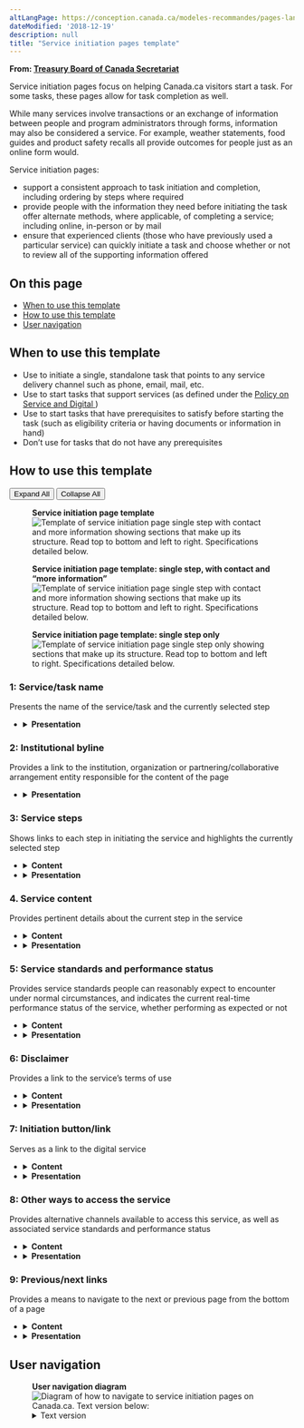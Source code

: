 ```yaml
---
altLangPage: https://conception.canada.ca/modeles-recommandes/pages-lancement-service.html
dateModified: '2018-12-19'
description: null
title: "Service initiation pages template"
---
```


<div>
    <p class="gc-byline">
        <strong>
            From:
            <a href="https://www.canada.ca/en/treasury-board-secretariat.html">
                Treasury Board of Canada Secretariat
            </a>
        </strong>
    </p>
    <section>
        <p>
            Service initiation pages focus on helping Canada.ca visitors start a task. For some tasks, these pages allow for task completion as well.
        </p>
        <p>
            While many services involve transactions or an exchange of information between people and program administrators through forms, information may also be considered a service. For example, weather statements, food guides and
            product safety recalls all provide outcomes for people just as an online form would.
        </p>
        <p>
            Service initiation pages:
        </p>
        <ul>
            <li>
                support a consistent approach to task initiation and completion, including ordering by steps where required
            </li>
            <li>
                provide people with the information they need before initiating the task offer alternate methods, where applicable, of completing a service; including online, in-person or by mail
            </li>
            <li>
                ensure that experienced clients (those who have previously used a particular service) can quickly initiate a task and choose whether or not to review all of the supporting information offered
            </li>
        </ul>
        <section>
            <h2>
                On this page
            </h2>
            <ul>
                <li>
                    <a href="#use">
                        When to use this template
                    </a>
                </li>
                <li>
                    <a href="#specifications">
                        How to use this template
                    </a>
                </li>
                <li>
                    <a href="#navigation">
                        User navigation
                    </a>
                </li>
            </ul>
        </section>
        <section>
            <h2 id="use">
                When to use this template
            </h2>
            <ul>
                <li>
                    Use to initiate a single, standalone task that points to any service delivery channel such as phone, email, mail, etc.
                </li>
                <li>
                    Use to start tasks that support services (as defined under the
                    <a href="https://www.tbs-sct.gc.ca/pol/doc-eng.aspx?id=32603">
                        Policy on Service and Digital
                    </a>
                    )
                </li>
                <li>
                    Use to start tasks that have prerequisites to satisfy before starting the task (such as eligibility criteria or having documents or information in hand)
                </li>
                <li>
                    Don’t use for tasks that do not have any prerequisites
                </li>
            </ul>
        </section>
        <section>
            <h2 id="specifications">
                How to use this template
            </h2>
            <div class="btn-group mrgn-bttm-sm">
                <button class="btn btn-default wb-toggle" data-toggle='{"selector": "details", "parent": "#template-elements", "type": "on"}' type="button">
                    Expand All
                </button>
                <button class="btn btn-default wb-toggle" data-toggle='{"selector": "details", "parent": "#template-elements", "type": "off"}' type="button">
                    Collapse All
                </button>
            </div>
            <div class="row">
                <div class="col-lg-6 pull-right">
                    <figure class="mrgn-bttm-lg">
                        <figcaption class="text-center">
                            <b>
                                Service initiation page template
                            </b>
                        </figcaption>
                        <img
                            alt="Template of service initiation page single step with contact and more information showing sections that make up its structure. Read top to bottom and left to right. Specifications detailed below."
                            class="full-width"
                            src="../images/service-initiation-eng.jpg"
                        />
                    </figure>
                    <figure class="mrgn-bttm-lg">
                        <figcaption class="text-center">
                            <b>
                                Service initiation page template: single step, with contact and “more information”
                            </b>
                        </figcaption>
                        <img
                            alt="Template of service initiation page single step with contact and more information showing sections that make up its structure. Read top to bottom and left to right. Specifications detailed below."
                            class="full-width"
                            src="../images/service-initiation-simpler-eng.jpg"
                        />
                    </figure>
                    <figure class="mrgn-bttm-lg">
                        <figcaption class="text-center">
                            <b>
                                Service initiation page template: single step only
                            </b>
                        </figcaption>
                        <img
                            alt="Template of service initiation page single step only showing sections that make up its structure. Read top to bottom and left to right. Specifications detailed below."
                            class="full-width"
                            src="../images/service-initiation-simplest-eng.jpg"
                        />
                    </figure>
                </div>
                <div class="col-lg-6 pull-left">
                    <section id="template-elements">
                        <section>
                            <h3>
                                1: Service/task name
                            </h3>
                            <p>
                                Presents the name of the service/task and the currently selected step
                            </p>
                            <ul class="list-unstyled">
                                <li id="element2">
                                    <details class="mrgn-bttm-sm">
                                        <summary class="wb-toggle" data-toggle='{"print":"on"}'>
                                            <strong>
                                                Presentation
                                            </strong>
                                        </summary>
                                        <ul>
                                            <li>
                                                the service/task name must be a unique H1
                                            </li>
                                            <li>
                                                must be the first component on the page
                                            </li>
                                            <li>
                                                for all steps, the service/task name should use the following convention:
                                                <ul>
                                                    <li>
                                                        [Service/task name]: Step #. [Step name]
                                                    </li>
                                                    <li>
                                                        for example, Apply for Employment Insurance: Step 2. Eligibility
                                                    </li>
                                                </ul>
                                            </li>
                                        </ul>
                                    </details>
                                </li>
                            </ul>
                        </section>
                        <section>
                            <h3>
                                2: Institutional byline
                            </h3>
                            <p>
                                Provides a link to the institution, organization or partnering/collaborative arrangement entity responsible for the content of the page
                            </p>
                            <ul class="list-unstyled">
                                <li id="element4">
                                    <details class="mrgn-bttm-sm">
                                        <summary class="wb-toggle" data-toggle='{"print":"on"}'>
                                            <strong>
                                                Presentation
                                            </strong>
                                        </summary>
                                        <ul>
                                            <li>
                                                use the
                                                <a href="../common-design-patterns/institutional-byline.html">
                                                    Institutional byline
                                                </a>
                                                pattern
                                            </li>
                                        </ul>
                                    </details>
                                </li>
                            </ul>
                        </section>
                        <section>
                            <h3>
                                3: Service steps
                            </h3>
                            <p>
                                Shows links to each step in initiating the service and highlights the currently selected step
                            </p>
                            <ul class="list-unstyled">
                                <li id="element5">
                                    <details class="mrgn-bttm-sm">
                                        <summary class="wb-toggle" data-toggle='{"print":"on"}'>
                                            <strong>
                                                Content
                                            </strong>
                                        </summary>
                                        <ul>
                                            <li>
                                                use to start tasks that involve complex processes (for example, applying for a grant or funding, registering a business, etc.) or that include detailed prerequisites prior to starting the task
                                                (for example, eligibility criteria that must be met, or documents or information that must be in hand)
                                            </li>
                                            <li>
                                                label the sequence of steps similar to the tone and wording used in the following example:
                                                <ol>
                                                    <li>
                                                        What this service offers
                                                    </li>
                                                    <li>
                                                        Who is eligible
                                                    </li>
                                                    <li>
                                                        What you need before you start
                                                    </li>
                                                    <li>
                                                        How to apply
                                                    </li>
                                                    <li>
                                                        After you apply
                                                    </li>
                                                </ol>
                                                <ul>
                                                    <li>
                                                        Contact us for help
                                                    </li>
                                                    <li>
                                                        More information (background info, related tasks, etc.)
                                                    </li>
                                                </ul>
                                            </li>
                                            <li>
                                                when additional unordered pages are included (for example, “more information”):
                                                <ul>
                                                    <li>
                                                        they should not include any information necessary for completing steps in the primary task sequence
                                                    </li>
                                                    <li>
                                                        they should always appear after the numbered steps
                                                    </li>
                                                    <li>
                                                        they should not be numbered
                                                    </li>
                                                </ul>
                                            </li>
                                            <li>
                                                or, for simpler, single-step tasks with additional unordered (not numbered) pages, drop the numbers and label pages more like this:
                                                <ul>
                                                    <li>
                                                        How to apply
                                                    </li>
                                                    <li>
                                                        Contact us for help
                                                    </li>
                                                    <li>
                                                        More information (background info, related tasks, etc.)
                                                    </li>
                                                </ul>
                                            </li>
                                        </ul>
                                    </details>
                                </li>
                                <li id="element6">
                                    <details class="mrgn-bttm-sm">
                                        <summary class="wb-toggle" data-toggle='{"print":"on"}'>
                                            <strong>
                                                Presentation
                                            </strong>
                                        </summary>
                                        <ul>
                                            <li>
                                                appears below the institutional byline
                                            </li>
                                            <li>
                                                the
                                                <a href="../common-design-patterns/ordered-multipage.html">
                                                    Ordered multi-page navigation pattern
                                                </a>
                                                is used to present service steps
                                            </li>
                                        </ul>
                                    </details>
                                </li>
                            </ul>
                        </section>
                        <section>
                            <h3>
                                4. Service content
                            </h3>
                            <p>
                                Provides pertinent details about the current step in the service
                            </p>
                            <ul class="list-unstyled">
                                <li id="element7">
                                    <details class="mrgn-bttm-sm">
                                        <summary class="wb-toggle" data-toggle='{"print":"on"}'>
                                            <strong>
                                                Content
                                            </strong>
                                        </summary>
                                        <ul>
                                            <li>
                                                content for each step must be complete and avoid the use of hyperlinks out of the current sequence to avoid disrupting the task flow.
                                                <ul>
                                                    <li>
                                                        if you must include links to additional information, use a dismissible overlay or a collapsible details/summary element to keep people inside the service initiation page set
                                                    </li>
                                                </ul>
                                            </li>
                                            <li>
                                                on pages describing eligibility criteria, consider using the
                                                <a href="../common-design-patterns/interactive-questions.html">
                                                    Interactive questions pattern
                                                </a>
                                                to make the requirements more easily understood
                                            </li>
                                            <li>
                                                keep text short and concise
                                            </li>
                                            <li>
                                                written for a grade 6-8 reading level
                                            </li>
                                        </ul>
                                    </details>
                                </li>
                                <li id="element8">
                                    <details class="mrgn-bttm-sm">
                                        <summary class="wb-toggle" data-toggle='{"print":"on"}'>
                                            <strong>
                                                Presentation
                                            </strong>
                                        </summary>
                                        <ul>
                                            <li>
                                                appears below the service steps
                                            </li>
                                            <li>
                                                do not hyphenate words at the end of lines; retain ragged right edge for paragraphs and other text blocks
                                            </li>
                                            <li>
                                                use Common design patterns for destination content
                                            </li>
                                        </ul>
                                    </details>
                                </li>
                            </ul>
                        </section>
                        <section>
                            <h3>
                                5: Service standards and performance status
                            </h3>
                            <p>
                                Provides service standards people can reasonably expect to encounter under normal circumstances, and indicates the current real-time performance status of the service, whether performing as expected or not
                            </p>
                            <ul class="list-unstyled">
                                <li id="element9">
                                    <details class="mrgn-bttm-sm">
                                        <summary class="wb-toggle" data-toggle='{"print":"on"}'>
                                            <strong>
                                                Content
                                            </strong>
                                        </summary>
                                        <ul>
                                            <li>
                                                introduce service standards with a plain language heading that focuses on what people can reasonably expect under normal circumstances. Speak directly to a person. Examples:
                                                <ul>
                                                    <li>
                                                        “How long it will take to process your application”
                                                    </li>
                                                    <li>
                                                        Application processing time”
                                                    </li>
                                                </ul>
                                            </li>
                                            <li>
                                                include the current standard, the current performance status, how often the report is updated, and when current performance status was last updated. Example:
                                                <ul>
                                                    <li>
                                                        <p>
                                                            "Our standard is to process applications in 30 business days. Applications are currently being processed in 17 business days.
                                                        </p>
                                                        <p>
                                                            Current processing time is updated daily - last update January 31, 2020."
                                                        </p>
                                                    </li>
                                                </ul>
                                            </li>
                                            <li>
                                                you can use colour to add additional information about the status. Green (#278400) can be used to indicate that the current performance status is within the standard, and red (#D3080C) to
                                                indicate that it is not meeting the standard. (You must also indicate the current performance standard in text.)
                                            </li>
                                            <li>
                                                written for a grade 6-8 reading level
                                            </li>
                                            <li>
                                                keep text short and concise
                                            </li>
                                            <li>
                                                this component is intended to meet the
                                                <a href="https://www.tbs-sct.gc.ca/pol/doc-eng.aspx?id=32603">
                                                    Policy on Service and Digital
                                                </a>
                                                requirement to provide service standards on Canada.ca
                                            </li>
                                            <li>
                                                the
                                                <a href="https://www.tbs-sct.gc.ca/pol/doc-eng.aspx?id=28422">
                                                    Guideline on Service Management
                                                </a>
                                                contains definitions, characteristics and examples of service standards
                                            </li>
                                        </ul>
                                    </details>
                                </li>
                                <li id="element10">
                                    <details class="mrgn-bttm-sm">
                                        <summary class="wb-toggle" data-toggle='{"print":"on"}'>
                                            <strong>
                                                Presentation
                                            </strong>
                                        </summary>
                                        <ul>
                                            <li>
                                                appears on pages where people will initiate the service (for example, How to apply) and post-application pages (for example, After you apply)
                                            </li>
                                            <li>
                                                appears for each available channel service/task (for example, in “Other ways to apply”)
                                            </li>
                                        </ul>
                                    </details>
                                </li>
                            </ul>
                        </section>
                        <section>
                            <h3>
                                6: Disclaimer
                            </h3>
                            <p>
                                Provides a link to the service’s terms of use
                            </p>
                            <ul class="list-unstyled">
                                <li id="element11">
                                    <details class="mrgn-bttm-sm">
                                        <summary class="wb-toggle" data-toggle='{"print":"on"}'>
                                            <strong>
                                                Content
                                            </strong>
                                        </summary>
                                        <ul>
                                            <li>
                                                use this component if there are applicable terms of use (for example, legal disclaimer, privacy policy)
                                            </li>
                                            <li>
                                                written for a grade 6-8 reading level
                                            </li>
                                        </ul>
                                    </details>
                                </li>
                                <li id="element12">
                                    <details class="mrgn-bttm-sm">
                                        <summary class="wb-toggle" data-toggle='{"print":"on"}'>
                                            <strong>
                                                Presentation
                                            </strong>
                                        </summary>
                                        <ul>
                                            <li>
                                                appears directly above the initiation button/link
                                            </li>
                                            <li>
                                                use the
                                                <a href="../common-design-patterns/disclaimer-overlay.html">
                                                    Disclaimer overlay pattern
                                                </a>
                                                pattern
                                            </li>
                                        </ul>
                                    </details>
                                </li>
                            </ul>
                        </section>
                        <section>
                            <h3>
                                7: Initiation button/link
                            </h3>
                            <p>
                                Serves as a link to the digital service
                            </p>
                            <ul class="list-unstyled">
                                <li id="element13">
                                    <details class="mrgn-bttm-sm">
                                        <summary class="wb-toggle" data-toggle='{"print":"on"}'>
                                            <strong>
                                                Content
                                            </strong>
                                        </summary>
                                        <ul>
                                            <li>
                                                provides a link to initiate digital service or a download
                                            </li>
                                            <li>
                                                use only once in the sequence of steps for the current task/service
                                            </li>
                                        </ul>
                                    </details>
                                </li>
                                <li id="element14">
                                    <details class="mrgn-bttm-sm">
                                        <summary class="wb-toggle" data-toggle='{"print":"on"}'>
                                            <strong>
                                                Presentation
                                            </strong>
                                        </summary>
                                        <ul>
                                            <li>
                                                use the
                                                <a href="../common-design-patterns/buttons.html">
                                                    Buttons
                                                </a>
                                                pattern or the
                                                <a href="../common-design-patterns/download-links.html">
                                                    Download links
                                                </a>
                                                pattern
                                            </li>
                                        </ul>
                                    </details>
                                </li>
                            </ul>
                        </section>
                        <section>
                            <h3>
                                8: Other ways to access the service
                            </h3>
                            <p>
                                Provides alternative channels available to access this service, as well as associated service standards and performance status
                            </p>
                            <ul class="list-unstyled">
                                <li id="element15">
                                    <details class="mrgn-bttm-sm">
                                        <summary class="wb-toggle" data-toggle='{"print":"on"}'>
                                            <strong>
                                                Content
                                            </strong>
                                        </summary>
                                        <ul>
                                            <li>
                                                provides contact details, service standards and service status messages for all alternative channels (for example, in-person, telephone and mail options) available to access this service
                                            </li>
                                            <li>
                                                for each alterative channel, include contact information preceded by the applicable service standard and service status messages
                                            </li>
                                            <li>
                                                limit service standards associated with each alternative channel to 1 or 2 sentences
                                            </li>
                                            <li>
                                                written for a grade 6-8 reading level
                                            </li>
                                        </ul>
                                    </details>
                                </li>
                                <li id="element16">
                                    <details class="mrgn-bttm-sm">
                                        <summary class="wb-toggle" data-toggle='{"print":"on"}'>
                                            <strong>
                                                Presentation
                                            </strong>
                                        </summary>
                                        <ul>
                                            <li>
                                                appears below the initiation link
                                            </li>
                                            <li>
                                                heading is labelled “Other ways to [apply]”
                                            </li>
                                            <li>
                                                subheadings include options like “By phone”, “In person”, and “By mail”
                                            </li>
                                            <li>
                                                may appear inside a collapsible details/summary element when alternate channels represent a small proportion of demand for this service
                                            </li>
                                        </ul>
                                    </details>
                                </li>
                            </ul>
                        </section>
                        <section>
                            <h3>
                                9: Previous/next links
                            </h3>
                            <p>
                                Provides a means to navigate to the next or previous page from the bottom of a page
                            </p>
                            <ul class="list-unstyled">
                                <li id="element17">
                                    <details class="mrgn-bttm-sm">
                                        <summary class="wb-toggle" data-toggle='{"print":"on"}'>
                                            <strong>
                                                Content
                                            </strong>
                                        </summary>
                                        <ul>
                                            <li>
                                                use this component if the service steps pattern is also being used
                                            </li>
                                        </ul>
                                    </details>
                                </li>
                                <li>
                                    <details class="mrgn-bttm-sm">
                                        <summary class="wb-toggle" data-toggle='{"print":"on"}'>
                                            <strong>
                                                Presentation
                                            </strong>
                                        </summary>
                                        <ul>
                                            <li>
                                                go to
                                                <a href="../common-design-patterns/ordered-multipage.html">
                                                    Ordered multi-page navigation pattern
                                                </a>
                                                for how to present previous/next links
                                            </li>
                                        </ul>
                                    </details>
                                </li>
                            </ul>
                        </section>
                    </section>
                </div>
            </div>
        </section>
        <section>
            <h2 id="navigation">
                User navigation
            </h2>
            <figure class="mrgn-bttm-lg">
                <figcaption class="text-center">
                    <b>
                        User navigation diagram
                    </b>
                </figcaption>
                <img
                    alt="Diagram of how to navigate to service initiation pages on Canada.ca. Text version below:"
                    class="img-responsive center-block"
                    src="https://www.canada.ca/content//dam/tbs-sct/images/government-communications/canada-content-style-guide/service-initiation-pages-ia-eng.png"
                />
                <details>
                    <summary class="wb-toggle" data-toggle='{"print":"on"}'>
                        Text version
                    </summary>
                    <p>
                        Service initiation pages can be accessed from Canada.ca topic pages and institutional profiles pages.
                    </p>
                </details>
            </figure>
        </section>
    </section>
</div>